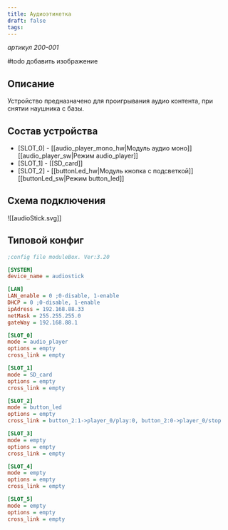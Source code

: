 ```yaml
---
title: Аудиоэтикетка
draft: false
tags:
---
```

*артикул 200-001*


#todo добавить изображение
## Описание
Устройство предназначено для проигрывания аудио контента, при снятии наушника с базы.

## Состав устройства
- [SLOT_0] - [[audio_player_mono_hw|Модуль аудио моно]]
[[audio_player_sw|Режим audio_player]]
- [SLOT_1] - [[SD_card]]
- [SLOT_2] - [[buttonLed_hw|Модуль кнопка с подсветкой]]
[[buttonLed_sw|Режим button_led]]


## Схема подключения
![[audioStick.svg]]


## Типовой конфиг
```ini
;config file moduleBox. Ver:3.20 

[SYSTEM] 
device_name = audiostick 

[LAN] 
LAN_enable = 0 ;0-disable, 1-enable 
DHCP = 0 ;0-disable, 1-enable 
ipAdress = 192.168.88.33 
netMask = 255.255.255.0 
gateWay = 192.168.88.1 

[SLOT_0] 
mode = audio_player 
options = empty
cross_link = empty 

[SLOT_1] 
mode = SD_card
options = empty 
cross_link = empty 

[SLOT_2] 
mode = button_led
options = empty 
cross_link = button_2:1->player_0/play:0, button_2:0->player_0/stop 

[SLOT_3] 
mode = empty 
options = empty 
cross_link = empty 

[SLOT_4] 
mode = empty 
options = empty 
cross_link = empty 

[SLOT_5] 
mode = empty 
options = empty 
cross_link = empty 

```